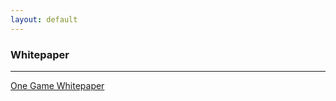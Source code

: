 ```yaml
---
layout: default
---
```


### Whitepaper
-------------
[One Game Whitepaper](http://one.game/whitepaper_en.pdf)


